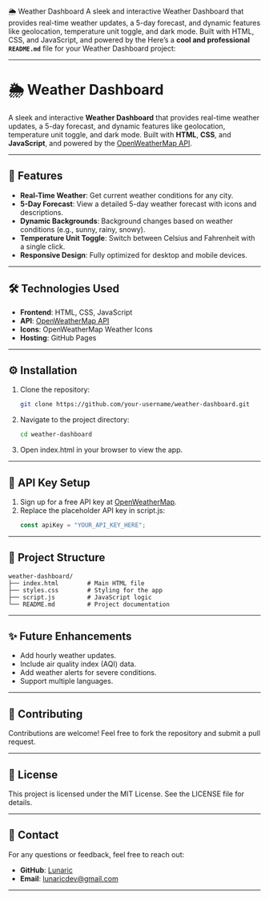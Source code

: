 🌦️ Weather Dashboard
A sleek and interactive Weather Dashboard that provides real-time weather updates, a 5-day forecast, and dynamic features like geolocation, temperature unit toggle, and dark mode. Built with HTML, CSS, and JavaScript, and powered by the Here’s a **cool and professional `README.md`** file for your Weather Dashboard project:

---

# 🌦️ Weather Dashboard

A sleek and interactive **Weather Dashboard** that provides real-time weather updates, a 5-day forecast, and dynamic features like geolocation, temperature unit toggle, and dark mode. Built with **HTML**, **CSS**, and **JavaScript**, and powered by the [OpenWeatherMap API](https://openweathermap.org/api).

---

## 🚀 Features

- **Real-Time Weather**: Get current weather conditions for any city.
- **5-Day Forecast**: View a detailed 5-day weather forecast with icons and descriptions.
- **Dynamic Backgrounds**: Background changes based on weather conditions (e.g., sunny, rainy, snowy).
- **Temperature Unit Toggle**: Switch between Celsius and Fahrenheit with a single click.
- **Responsive Design**: Fully optimized for desktop and mobile devices.

---


## 🛠️ Technologies Used

- **Frontend**: HTML, CSS, JavaScript
- **API**: [OpenWeatherMap API](https://openweathermap.org/api)
- **Icons**: OpenWeatherMap Weather Icons
- **Hosting**: GitHub Pages

---

## ⚙️ Installation

1. Clone the repository:
   ```bash
   git clone https://github.com/your-username/weather-dashboard.git
   ```
2. Navigate to the project directory:
   ```bash
   cd weather-dashboard
   ```
3. Open index.html in your browser to view the app.

---

## 🔑 API Key Setup

1. Sign up for a free API key at [OpenWeatherMap](https://openweathermap.org/api).
2. Replace the placeholder API key in script.js:
   ```javascript
   const apiKey = "YOUR_API_KEY_HERE";
   ```

---

## 📂 Project Structure

```
weather-dashboard/
├── index.html        # Main HTML file
├── styles.css        # Styling for the app
├── script.js         # JavaScript logic
└── README.md         # Project documentation
```

---

## ✨ Future Enhancements

- Add hourly weather updates.
- Include air quality index (AQI) data.
- Add weather alerts for severe conditions.
- Support multiple languages.

---

## 🤝 Contributing

Contributions are welcome! Feel free to fork the repository and submit a pull request.

---

## 📄 License

This project is licensed under the MIT License. See the LICENSE file for details.

---

## 💬 Contact

For any questions or feedback, feel free to reach out:

- **GitHub**: [Lunaric](https://github.com/11lunaric11)
- **Email**: lunaricdev@gmail.com

---

